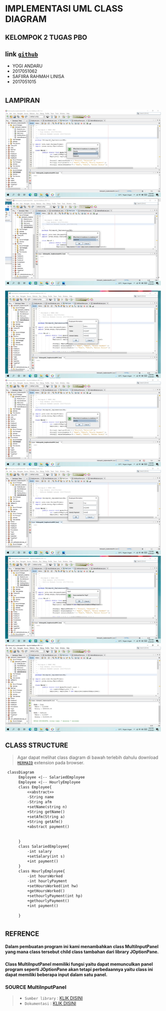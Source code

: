 # IMPLEMENTASI UML CLASS DIAGRAM
## KELOMPOK 2 TUGAS PBO
## link [`github`](https://github.com/yogiandaru98/kelompok2_implemantasiuml)

* YOGI ANDARU
* 2017051062
* SAFIIRA RAHMAH LINISA
* 2017051015
#
## LAMPIRAN
![pict1](PICT/1.jpeg)
![pict2](PICT/2.jpeg)

![pict4](PICT/4.jpeg)
![pict5](PICT/5.jpeg)
![pict6](PICT/6.jpeg)
![pict3](PICT/3.jpeg)
![pict7](PICT/7.jpeg)
## CLASS STRUCTURE
> Agar dapat melihat class diagram di bawah terlebih dahulu download [`MERMAID`](https://www.google.com/url?sa=t&rct=j&q=&esrc=s&source=web&cd=&cad=rja&uact=8&ved=2ahUKEwiI0pbxo__yAhUDSX0KHRo9CSgQFnoECAMQAQ&url=https%3A%2F%2Fchrome.google.com%2Fwebstore%2Fdetail%2Fmermaid-diagrams%2Fphfcghedmopjadpojhmmaffjmfiakfil&usg=AOvVaw3XUo81gMc0iadYNU_ZxFRU) extension pada browser.


```mermaid
 classDiagram
      Employee <|-- SalariedEmployee
      Employee <|-- HourlyEmployee
      class Employee{
          <<abstract>>
          -String name 
          -String afm 
          +setName(string n)
          +String getName()
          +setAfm(String a)
          +String getAfm()
          +abstract payment()


      }
      class SalariedEmployee{
          -int salary
          +setSalary(int s)
          +int payment()
      }
      class HourlyEmployee{
          -int hoursWorked
          -int hourlyPayment
          +setHoursWorked(int hw)
          +getHoursWorked()
          +sethourlyPayment(int hp)
          +gethourlyPayment()
          +int payment()
      
      }
```
#
## REFRENCE
#### Dalam pembuatan program ini kami menambahkan class MultiInputPanel yang mana class tersebut child class tambahan dari library JOptionPane.
###
#### Class MultiInputPanel memiliki fungsi yaitu dapat memunculkan panel program seperti JOptionPane akan tetapi perbedaannya yaitu class ini dapat memiliki beberapa input dalam satu panel.
###
###  SOURCE MultiInputPanel

>- `Sumber library` : [KLIK DISINI](http://www.cs.gordon.edu/courses/cs211/AddressBookExample/Code.html)
>- `Dokumentasi` : [KLIK DISINI](http://www.cs.gordon.edu/courses/cs211/AddressBookExample/Javadoc/MultiInputPane.html#method_summary)

